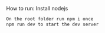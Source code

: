 How to run:
Install nodejs
```bash
On the root folder run npm i once
npm run dev to start the dev server
```

